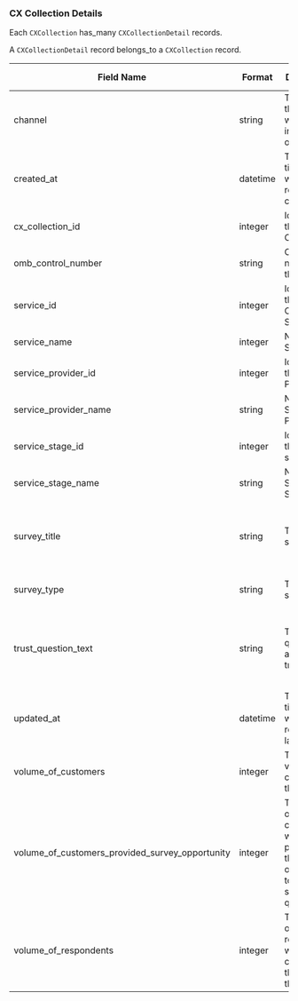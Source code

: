 ### CX Collection Details

Each `CXCollection` has_many `CXCollectionDetail` records.

A `CXCollectionDetail` record belongs_to a `CXCollection` record.

| Field Name                                    | Format   | Description                                                                           | Sample Input                                                       |
|-----------------------------------------------|----------|---------------------------------------------------------------------------------------|--------------------------------------------------------------------|
| channel                                       | string   | The channel through which the interaction occurred                                    | computer                                                           |
| created_at                                    | datetime | The timestamp when the record was created                                             | 2023-07-31 12:34:56                                                |
| cx_collection_id                              | integer  | Identifier for the CX Collection                                                      | 148                                                                |
| omb_control_number                            | string   | OMB control number for the survey                                                     | 0412-0609                                                          |
| service_id                                    | integer  | Identifier for the CX Collection's Service                                            | 132                                                                |
| service_name                                  | integer  | Name of the Service                                                                   | Passports                                                          |
| service_provider_id                           | integer  | Identifier for the Service Provider                                                   | 9722                                                               |
| service_provider_name                         | string   | Name of the Service Provider                                                          | Bureau of Consular Affairs                                         |
| service_stage_id                              | integer  | Identifier for the service stage                                                      | 317                                                                |
| service_stage_name                            | string   | Name of the Service Stage                                                             | end                                                                |
| survey_title                                  | string   | Title of the survey                                                                   | USAID Pre-Engagement Assessment Post Transaction Survey            |
| survey_type                                   | string   | Type of the survey                                                                    | thumbs up/down, likert scale                                       |
| trust_question_text                           | string   | Text of the question assessing trust                                                  | The assessment increased my trust in the USAID partnership process.|
| updated_at                                    | datetime | The timestamp when the record was last updated                                        | 2023-07-31 14:56:78                                                |
| volume_of_customers                           | integer  | The total volume of customers this quarter                                            | 3240                                                               |
| volume_of_customers_provided_survey_opportunity| integer  | The number of customers who were provided the opportunity to take the survey this quarter | 2324                                                          |
| volume_of_respondents                         | integer  | The number of respondents who completed the survey this quarter                       | 381448                                                             |